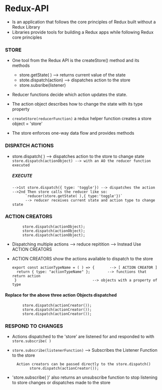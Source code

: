 # Redux-API

- Is an application that follows the core principles of Redux built without a Redux Library
- Libraries provide tools for building a Redux apps while following Redux core principles

### STORE
- One tool from the Redux API is the createStore() method and its methods
    - store.getState( )              --> returns current value of the state
    - stote.dispatch(action)         --> dispatches action to the store
    - store.subsribe(listener)

- Reducer functions decide which action updates the state.
- The action object describes how to change the state with its type property
- `createStore(reducerFunction)` a redux helper function creates a store object = 'store'
- The store enforces one-way data flow and provides methods
### DISPATCH ACTIONS
- store.dispatch( ) --> dispatches action to the store to change state
      `store.dispatch(actionObject) --> with an AO the reducer function executed`
    ##### EXECUTE
      -->1st store.dispatch({ type: 'toggle'}) --> dispatches the action
      -->2nd Then store calls the reducer like so:
            `reducer(store.getState( ),{ type:'toggle'})`
            --> reducer receives current state and action type to change state
### ACTION CREATORS
            store.dispatch(actionObject);
            store.dispatch(actionObject);
            store.dispatch(actionObject);
- Dispatching multiple actions --> reduce repitition --> Instead Use ACTION CREATORS
- ACTION CREATORS show the actions available to dispatch to the store
  
      export const actionTypeName = ( ) => {       --> [ ACTION CREATOR ]
        return { type: "actionTypeName" };        --> functions that return action 
       }                                   --> objects with a property of type

#### Replace for the above three action Objects dispatched
            store.dispatch(actionCreator());
            store.dispatch(actionCreator());
            store.dispatch(actionCreator());

### RESPOND TO CHANGES

- Actions dispatched to the 'store' are listened for and responded to with `store.subscribe( )`
- `store.subscribe(listenerFunction)` --> Subscribes the Listener Function to the store
  
        Action creators can be passed directly to the store.dispatch()
              store.dispatch(actionCreator());
- 'store.subscribe( )' also returns an unsubscribe function to stop listening to store changes or dispatches made to the store
